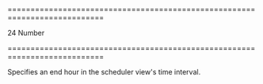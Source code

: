 <!--**
/*-------------------------------------------
    Auto-generated file. Do not modify.
-------------------------------------------

**-->
===========================================================================
<!--default-->24<!--/default-->
<!--type-->Number<!--/type-->
===========================================================================

<!--shortDescription-->
Specifies an end hour in the scheduler view's time interval.
<!--/shortDescription-->

<!--fullDescription-->

<!--/fullDescription-->